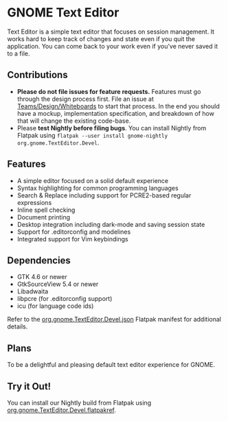 # GNOME Text Editor

Text Editor is a simple text editor that focuses on session management.
It works hard to keep track of changes and state even if you quit the application.
You can come back to your work even if you've never saved it to a file.

## Contributions

 * __Please do not file issues for feature requests.__ Features must go through the design process first. File an issue at [Teams/Design/Whiteboards](https://gitlab.gnome.org/Teams/Design/whiteboards/) to start that process. In the end you should have a mockup, implementation specification, and breakdown of how that will change the existing code-base.
 * Please __test Nightly before filing bugs__. You can install Nightly from Flatpak using `flatpak --user install gnome-nightly org.gnome.TextEditor.Devel`.

## Features

 * A simple editor focused on a solid default experience
 * Syntax highlighting for common programming languages
 * Search & Replace including support for PCRE2-based regular expressions
 * Inline spell checking
 * Document printing
 * Desktop integration including dark-mode and saving session state
 * Support for .editorconfig and modelines
 * Integrated support for Vim keybindings

## Dependencies

 * GTK 4.6 or newer
 * GtkSourceView 5.4 or newer
 * Libadwaita
 * libpcre (for .editorconfig support)
 * icu (for language code ids)

Refer to the [org.gnome.TextEditor.Devel.json](https://gitlab.gnome.org/GNOME/gnome-text-editor/tree/master/org.gnome.TextEditor.Devel.json) Flatpak manifest for additional details.

## Plans

To be a delightful and pleasing default text editor experience for GNOME.

## Try it Out!

You can install our Nightly build from Flatpak using [org.gnome.TextEditor.Devel.flatpakref](https://nightly.gnome.org/repo/appstream/org.gnome.TextEditor.Devel.flatpakref).

